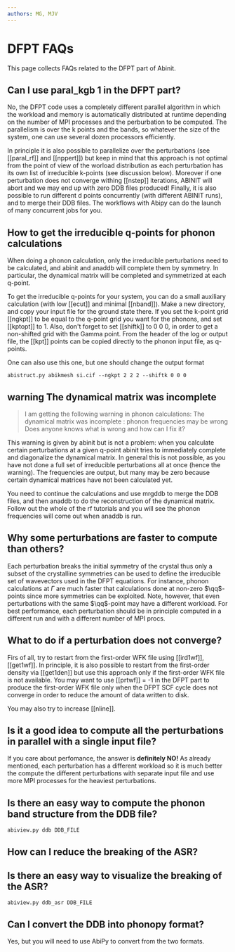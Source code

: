 ```yaml
---
authors: MG, MJV
---
```


# DFPT FAQs

This page collects FAQs related to the DFPT part of Abinit.

## Can I use paral_kgb 1 in the DFPT part?

No, the DFPT code uses a completely different parallel algorithm in which
the workload and memory is automatically distributed at runtime depending on the
number of MPI processes and the perburbation to be computed. The parallelism is over the
k points and the bands, so whatever the size of the system, one can use several dozen processors efficiently.

In principle it is also possible to parallelize over the perturbations
(see [[paral_rf]] and [[nppert]]) but keep in mind that this approach is not optimal
from the point of view of the worload distribution as each perturbation has its own list of irreducible k-points
(see discussion below).
Moreover if one perturbation does not converge withing [[nstep]] iterations,
ABINIT will abort and we may end up with zero DDB files produced!
Finally, it is also possible to run different d points concurrently (with different ABINIT runs), and to merge their DDB files.
The workflows with Abipy can do the launch of many concurrent jobs for you.

## How to get the irreducible q-points for phonon calculations

When doing a phonon calculation, only the irreducible perturbations need to be calculated,
and abinit and anaddb will complete them by symmetry.
In particular, the dynamical matrix will be completed and symmetrized at each q-point.

To get the irreducible q-points for your system, you can do a small auxiliary calculation
(with low [[ecut]] and minimal [[nband]]).
Make a new directory, and copy your input file for the ground state there.
If you set the k-point grid [[ngkpt]] to be equal to the q-point grid you want for the phonons, and set [[kptopt]] to 1.
Also, don't forget to set [[shiftk]] to 0 0 0, in order to get a non-shifted grid with the Gamma point.
From the header of the log or output file, the [[kpt]] points can be copied directly to the phonon input file, as q-points.

One can also use this one, but one should change the output format

    abistruct.py abikmesh si.cif --ngkpt 2 2 2 --shiftk 0 0 0

## warning The dynamical matrix was incomplete

> I am getting the following warning in phonon calculations:
  The dynamical matrix was incomplete : phonon frequencies may be wrong
  Does anyone knows what is wrong and how can I fix it?

This warning is given by abinit but is not a problem: when you calculate certain perturbations
at a given q-point abinit tries to immediately complete and diagonalize the dynamical matrix.
In general this is not possible, as you have not done a full set of irreducible perturbations
all at once (hence the warning).
The frequencies are output, but many may be zero because certain dynamical matrices have not been calculated yet.

You need to continue the calculations and use mrgddb to merge the DDB files, and then anaddb
to do the reconstruction of the dynamical matrix.
Follow out the whole of the rf tutorials and you will see the phonon frequencies will come out when anaddb is run.

## Why some perturbations are faster to compute than others?

Each perturbation breaks the initial symmetry of the crystal thus only a subset of the
crystalline symmetries can be used to define the irreducible set of wavevectors used in the DFPT equations.
For instance, phonon calculations at $\Gamma$ are much faster that calculations done at non-zero $\qq$-points
since more symmetries can be exploited.
Note, however, that even perturbations with the same $\qq$-point may have a different workload.
For best performance, each perturbation should be in principle computed in a different run and with a different
number of MPI procs.

## What to do if a perturbation does not converge?

Firs of all, try to restart from the first-order WFK file using [[ird1wf]], [[get1wf]].
In principle, it is also possible to restart from the first-order density via [[get1den]]
but use this approach only if the first-order WFK file is not available.
You may want to use [[prtwf]] = -1 in the DFPT part to produce the first-order WFK file only
when the DFPT SCF cycle does not converge in order to reduce the amount of data written to disk.

You may also try to increase [[nline]].

## Is it a good idea to compute all the perturbations in parallel with a single input file?

If you care about perfomance, the answer is **definitely NO!**
As already mentioned, each perturbation has a different workload so it is much better
the compute the different perturbations with separate input file and use more MPI processes
for the heaviest perturbations.

## Is there an easy way to compute the phonon band structure from the DDB file?

```
abiview.py ddb DDB_FILE
```

## How can I reduce the breaking of the ASR?

## Is there an easy way to visualize the breaking of the ASR?

```
abiview.py ddb_asr DDB_FILE
```

## Can I convert the DDB into phonopy format?

Yes, but you will need to use AbiPy to convert from the two formats.

